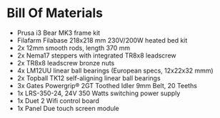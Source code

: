 Bill Of Materials
=================

* Prusa i3 Bear MK3 frame kit
* Filafarm Filabase  218x218 mm 230V/200W heated bed kit
* 2x 12mm smooth rods, length 370 mm
* 2x Nema17 steppers with integrated TR8x8 leadscrew
* 2x TR8x8 leadscrew bronze nuts
* 4x LM12UU linear ball bearings (European specs, 12x22x32 mmm)
* 2x Topball TK12 self-aligning linear ball bearings
* 3x Gates Powergrip® 2GT Toothed Idler 9mm Belt, 20 Teeths
* 1x LRS-350-24, 24V 350 Watts switching power supply
* 1x Duet 2 Wifi control board
* 1x Panel Due touch screen module 
